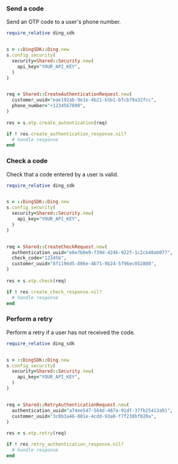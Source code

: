 <!-- Start SDK Example Usage [usage] -->
### Send a code

Send an OTP code to a user's phone number.


```ruby
require_relative ding_sdk


s = ::DingSDK::Ding.new
s.config_security(
  security=Shared::Security.new(
    api_key="YOUR_API_KEY",
  )
)


req = Shared::CreateAuthenticationRequest.new(
  customer_uuid="eae192ab-9e1e-4b21-b5b1-bfcb79a32fcc",
  phone_number="+1234567890",
)
    
res = s.otp.create_autentication(req)

if ! res.create_authentication_response.nil?
  # handle response
end

```

### Check a code

Check that a code entered by a user is valid.


```ruby
require_relative ding_sdk


s = ::DingSDK::Ding.new
s.config_security(
  security=Shared::Security.new(
    api_key="YOUR_API_KEY",
  )
)


req = Shared::CreateCheckRequest.new(
  authentication_uuid="e0e7b0e9-739d-424b-922f-1c2cb48ab077",
  check_code="123456",
  customer_uuid="8f1196d5-806e-4b71-9b24-5f96ec052808",
)
    
res = s.otp.check(req)

if ! res.create_check_response.nil?
  # handle response
end

```

### Perform a retry

Perform a retry if a user has not received the code.


```ruby
require_relative ding_sdk


s = ::DingSDK::Ding.new
s.config_security(
  security=Shared::Security.new(
    api_key="YOUR_API_KEY",
  )
)


req = Shared::RetryAuthenticationRequest.new(
  authentication_uuid="a74ee547-564d-487a-91df-37fb25413a91",
  customer_uuid="3c8b3a46-881e-4cdd-93a6-f7f238bf020a",
)
    
res = s.otp.retry(req)

if ! res.retry_authentication_response.nil?
  # handle response
end

```
<!-- End SDK Example Usage [usage] -->
